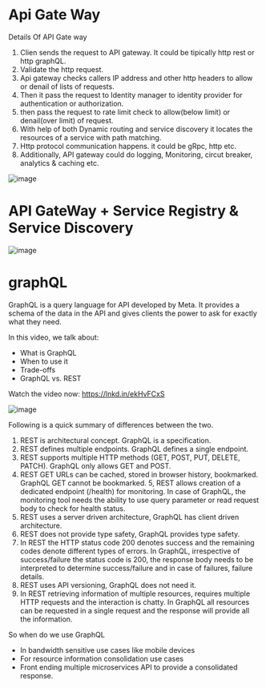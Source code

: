 # Api Gate Way

Details Of API Gate way

1. Clien sends the request to API gateway. It could be tipically http rest or http graphQL.
2. Validate the http request.
3. Api gateway checks callers IP address and other http headers to allow or denail of lists of requests.
4. Then it pass the request to Identity manager to identity provider for authentication or authorization.
5. then pass the request to rate limit check to allow(below limit) or denail(over limit) of request.
6. With help of both Dynamic routing and service discovery it locates the resources of a service with path matching.
7. Http protocol communication happens. it could be gRpc, http etc.
8. Additionally, API gateway could do logging, Monitoring, circut breaker, analytics & caching etc.

![image](https://user-images.githubusercontent.com/115500959/201331038-32eafbd9-347d-49bf-9385-2e905080b1e2.png)

# API GateWay + Service Registry & Service Discovery

![image](https://user-images.githubusercontent.com/115500959/202827056-13979bb4-78be-4b39-ab41-07c6cbaf7a02.png)

# graphQL 

GraphQL is a query language for API developed by Meta. It provides a schema of the data in the API and gives clients the power to ask for exactly what they need.

In this video, we talk about:
- What is GraphQL
- When to use it
- Trade-offs
- GraphQL vs. REST

Watch the video now: https://lnkd.in/ekHvFCxS

![image](https://user-images.githubusercontent.com/115500959/202827939-58818a48-d2ea-46da-a639-7e753571ea21.png)

Following is a quick summary of differences between the two.

1. REST is architectural concept. GraphQL is a specification.
2. REST defines multiple endpoints. GraphQL defines a single endpoint.
3. REST supports multiple HTTP methods (GET, POST, PUT, DELETE, PATCH). GraphQL only allows GET and POST.
4. REST GET URLs can be cached, stored in browser history, bookmarked. GraphQL GET cannot be bookmarked.
5, REST allows creation of a dedicated endpoint (/health) for monitoring. In case of GraphQL, the monitoring tool needs the ability to use query parameter or read request body to check for health status.
6. REST uses a server driven architecture, GraphQL has client driven architecture.
7. REST does not provide type safety, GraphQL provides type safety.
8. In REST the HTTP status code 200 denotes success and the remaining codes denote different types of errors. In GraphQL, irrespective of success/failure the status code is 200, the response body needs to be interpreted to determine success/failure and in case of failures, failure details.
9. REST uses API versioning, GraphQL does not need it.
10. In REST retrieving information of multiple resources, requires multiple HTTP requests and the interaction is chatty. In GraphQL all resources can be requested in a single request and the response will provide all the information.

So when do we use GraphQL
- In bandwidth sensitive use cases like mobile devices
- For resource information consolidation use cases
- Front ending multiple microservices API to provide a consolidated response.


